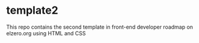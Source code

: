 # template2
This repo contains the second template in front-end developer roadmap on elzero.org using HTML and CSS

